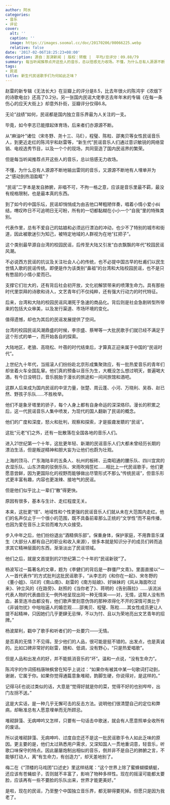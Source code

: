 ```yaml
---
author: 阿水
categories:
- 音乐
- 评论
cover:
  alt: ''
  caption: ''
  image: https://images.soomal.cc/doc/20170206/00066225.webp
  relative: false
date: '2017-02-06T18:25:23+08:00'
description: 源自：澎湃新闻 | 版权：转载 |  平均/总评分：09.88/79
summary: 每当听闻推荐点开这些人的音乐，总以倍感无力收场。不懂，为什么总有人源源不断地输出雷同的音乐，又源源不断地有人埋单并为之“感动到热泪盈眶”？“民谣”二字本是发自肺腑，非唱不可，不拘一格之意，应该是音乐里最不羁，最没有规格限制，也是最本真的东西。
tags:
- 民谣
title: 新生代民谣歌手们为何如此乏味？
---
```


赵雷的新专辑《无法长大》在豆瓣上的评分是8.5，比去年很火的陈鸿宇《浓烟下的诗歌电台》还高了0.2分。另一张国内民谣大佬李志去年年末的专辑《在每一条伤心的应天大街上》却意外扑街，豆瓣评分仅得6.8。

无论“战绩”如何，民谣都是国内独立音乐界最为人关注的一支。

毕竟，如今李志已能撑起体育场，后来者们亦源源不断。

从“麻油叶”诸位（宋冬野、尧十三、马E），程璧、陈粒、邵夷贝等女性民谣音乐人，到更近走红的陈鸿宇和赵雷等，“新生代”民谣音乐人们通过意识敏锐的网络营销、电视选秀节目，以及一个个的现场，共同营造了国内民谣界的繁荣。

但是每当听闻推荐点开这些人的音乐，总以倍感无力收场。

不懂，为什么总有人源源不断地输出雷同的音乐，又源源不断地有人埋单并为之“感动到热泪盈眶”？

“民谣”二字本是发自肺腑，非唱不可，不拘一格之意，应该是音乐里最不羁，最没有规格限制，也是最本真的东西。

到了如今的中国乐坛，民谣却悄悄成为由吉他口琴粗陋伴奏，唱着小情小爱小纠结，喟叹昨日不可追明日无可盼，所有的一切都黏糊在小小一个“自我”里的特殊类别。

代表作里，总有不爱自己的姑娘和必须远行漂泊的冲动，也少不了特别的城市和街道，因此被歌迷引为知己，被特定地域的人群视为在地“扛把子”。

这个类别最早源自台湾的校园民谣，后传至大陆又引发“白衣飘飘的年代”校园民谣风潮。

不必说西方民谣的抗议及关注社会人心的传统，也不必提中国古早的杜甫们以民生世情入歌的民谣传统。即便是作为该类别“鼻祖”的台湾和大陆校园民谣，也不是只有憋屈的小情小爱而已。

支撑它们壮大的，还有背后社会初开放，文化初解禁带来的喷薄生命力。具有那些时代里崇拜的诗歌和诗人，文艺青年们不仅纯粹，还有强大行动力的时代特征。

后来，台湾和大陆的校园民谣风潮死于急速的商品化。背后则是社会急剧转型所带来的包括大众审美，以及发行渠道、市场环境的变化。

值得遗憾，却也为其后的民谣发展提供了空间。

台湾的校园民谣风潮鼎盛的时候，李宗盛、蔡琴等一大批民歌手们就已经不满足于这个形式的单一，而开始各自的探索。

大陆地区，老狼、高晓松、叶蓓的时代结束后，才算真正迎来属于中国的“民谣时代”。

上世纪九十年代，当摇滚人们纷纷赴北京形成集聚效应，有一批热爱音乐的青年们却坐着火车全国乱窜。他们真的预备以音乐为生，大概没怎么想过明天，普遍喝大酒，有今日没明日，音乐脱胎于漫长的旅途和一间间旅馆和酒吧。

这群人后来成为国内民谣的中坚力量，张楚、周云蓬、小河、万晓利、吴吞、赵已然、野孩子乐队……不胜枚举。

他们不是象牙塔里的骄子，每个人身上都有自身命运的深深烙印。漫长的积累之后，这一代民谣音乐人集中喷发，为现代的国人翻新了民谣的概念。

他们的广度和深度，怒火和批判，观察和探索，才是振聋发聩的“民谣”。

这批“元老”们之外，还有一批散落在全国各地的音乐人们。

进入21世纪第一个十年，这批更年轻、新潮的民谣音乐人们大都未曾经历长期的漂泊生活，但是叛逆精神和胆大妄为让他们也蔚为壮观。

上海的顶马、广东海陆丰的五条人、杭州的板砖、云南昭通的腰乐队、四川宜宾的衣湿乐队、山东济南的驳倒乐队、宋雨吹拇笸杠……相比上一代民谣歌手，他们更愿意尝鲜，因为更国际化的视野而能够做出尽管形式不那么“传统民谣”，但音乐形式更丰富有趣，内容也更泼辣、接地气的民谣。

但是他们似乎比上一辈们“散”得更快。

原因有很多，基本与生计、走红程度无关。

本来，这批更“怪”、地域性和个性更强的民谣音乐人们就从未在大范围内走红。他们的名声仅止于一个很小的范围，既不具备前辈那么正统的“文学性”而不易传播，也因为爱在音乐上实验而难为大众接受。

步入中年之后，他们纷纷退出“酒精俱乐部”。保重身体，保护家庭，不用靠音乐谋生（大部分人都有自己的职业和收入来源），很多本就是知识分子的成员们转而追求其它精神层面的东西，渐渐淡出了民谣领域。

他们之后，就是文首提到的21世纪第二个十年的“民谣新锐”了。

杨波写过一篇著名的文章，题为《李健们的背后是一群僵尸文青》。里面直接以“一人一首代表作”的方式批判这批民谣歌手，“从李志的《和你在一起》、宋冬野的《董小姐》、马E的《南山南》、赵雷的《南方姑娘》、好妹妹的《风从海面吹过来》、钟立风的《在路旁》、赵照的《当你老了》、蒋明的《告别薇拉》……该流派代表人物的代表曲目无一例外地呈现出同一种无情来――对，无情，这帮人没有热血，甚至连冷血都没有，他们歌声里刻意伪饰的那种浓得化不开的深情可类比于《非诚勿扰》中咄咄逼人的婚恋观……邵夷贝、程璧、陈粒……其女性成员更让人提不起精神，只因她们几乎更肆无忌惮，不以为忖、且以为荣地亮出文艺青年的招牌。”

杨波犀利，戳中了歌手和听者们的一处要穴――无情。

是否真的无情？不见得。至少他们的人品，很可能是挺不错的。出发点，也是真诚的。比如口碑非常好的赵雷，随和、低调，没有野心，“只是热爱唱歌”。

但是人品和出发点的好，并不能抵消音乐的“坏”。温和一点说，“没有生命力”。

陈鸿宇的作词搭档唐映枫曾在知乎上说过：“如果你有被其中某一句歌词打动到，谢谢，它属于你。如果你觉得通篇意象堆砌，韵脚生硬，你说得对，是这样的。”

记得马E也说过类似的话，大意是“觉得好就是你的菜，觉得不好的也别哔哔，出门左拐不送。”

这是大实话，是一种几乎无懈可击的反击方法。说明他们很清楚自己的定位和弊病，却瞅准总有人愿意埋单而无所顾忌。

堆砌辞藻、无病呻吟又怎样，只要有一句话击中歌迷，就会有人愿意照单全收所有的废话。

所以说堆砌辞藻、无病呻吟、过度自恋还不是这一批民谣歌手令人如此乏味的原因。更主要的是，他们太过熟悉用户需求，又深知国人一贯地重词意，轻音乐，听歌口味保守的特点。因此屡屡炮制出相似的音乐，倒并非不是自己的肺腑之言，不能够打动人，离“有生命力，有创造力”，却天差地别了。

梅二在《“顶楼的马戏团”口述史》里这样结尾：“这个世界上除了蜜蜂蝴蝶蜻蜓，还应该有苍蝇蚊子，否则就不丰富了，影响了物种多样性。现在的摇滚可能都太要脸，应该再有一些不要脸的乐队出来，世界才能更美好。”

是啦，现在的民谣，乃至整个中国独立音乐界，都无聊得要死掉。但愿只是因为我老了。